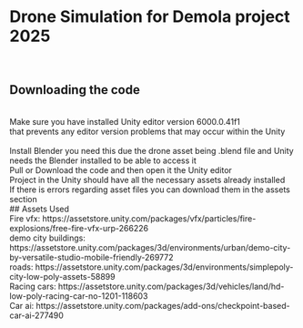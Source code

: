 # **Drone Simulation for Demola project 2025**
<br/>

## Downloading the code
<br/>
Make sure you have installed Unity editor version 6000.0.41f1 <br/>
that prevents any editor version problems that may occur within the Unity<br/>
<br/>
Install Blender you need this due the drone asset being .blend file and Unity needs the Blender installed to be able to access it
<br/>
Pull or Download the code and then open it the Unity editor <br/>
Project in the Unity should have all the necessary assets already installed<br/>
If there is errors regarding asset files you can download them in the assets section
<br/>
## Assets Used
<br/>
Fire vfx: https://assetstore.unity.com/packages/vfx/particles/fire-explosions/free-fire-vfx-urp-266226 <br/>
demo city buildings: https://assetstore.unity.com/packages/3d/environments/urban/demo-city-by-versatile-studio-mobile-friendly-269772 <br/>
roads: https://assetstore.unity.com/packages/3d/environments/simplepoly-city-low-poly-assets-58899 <br/>
Racing cars: https://assetstore.unity.com/packages/3d/vehicles/land/hd-low-poly-racing-car-no-1201-118603 <br/>
Car ai: https://assetstore.unity.com/packages/add-ons/checkpoint-based-car-ai-277490 <br/>

